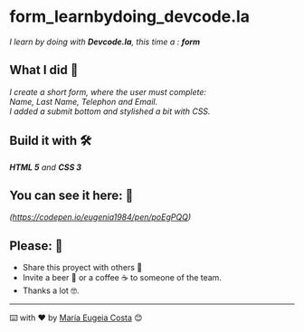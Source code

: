 # form_learnbydoing_devcode.la
_I learn by doing with **Devcode.la**, this time a : **form**_ 

## What I did 🚀
_I create a short form, where the user must complete: <br/>
Name, Last Name, Telephon and Email. <br/>
I added a submit bottom and stylished a bit with CSS._

## Build it with 🛠️
_**HTML 5** and **CSS 3**_

## You can see it here: 🎁
_(https://codepen.io/eugenia1984/pen/poEgPQQ)_

## Please: 🎁

* Share this proyect with others 📢
* Invite a beer 🍺 or a coffee ☕  to someone of the team. 
* Thanks a lot 🤓.


---
⌨️ with ❤️ by [María Eugeia Costa](https://github.com/eugenia1984) 😊

